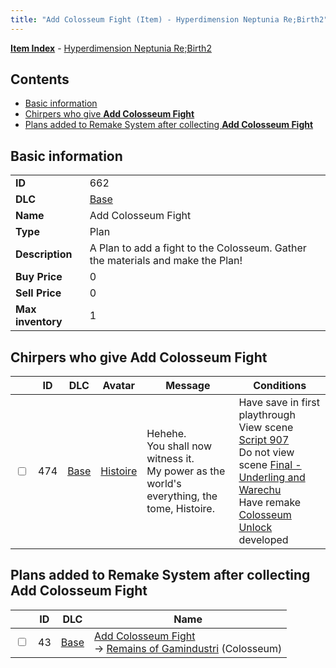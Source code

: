 ```yaml
---
title: "Add Colosseum Fight (Item) - Hyperdimension Neptunia Re;Birth2"
---
```


[**Item Index**](/neptunia/rb2/item/index.html) - [Hyperdimension Neptunia Re;Birth2](/neptunia/rb2)

## Contents

- [Basic information](#basic-information)
- [Chirpers who give **Add Colosseum Fight**](#chirpers-who-give-add-colosseum-fight)
- [Plans added to Remake System after collecting **Add Colosseum Fight**](#plans-added-to-remake-system-after-collecting-add-colosseum-fight)

## Basic information

|   |   |
| -- | -- |
| **ID** | 662 |
| **DLC** | [Base](/neptunia/rb2/dlc/0-base.html) |
| **Name** | Add Colosseum Fight |
| **Type** | Plan |
| **Description** | A Plan to add a fight to the Colosseum. Gather the materials and make the Plan! |
| **Buy Price** | 0 |
| **Sell Price** | 0 |
| **Max inventory** | 1 |

## Chirpers who give **Add Colosseum Fight**

|    | ID | DLC | Avatar | Message | Conditions |
| -- | -- | --- | ------ | ------- | ---------- |
| <input type="checkbox" id="rb2-chirper-event-0-474" class="trackbox" /> | 474 | [Base](/neptunia/rb2/dlc/0-base.html) | [Histoire](/neptunia/rb2/avatar/0-44-histoire.html) | Hehehe.<br />You shall now witness it.<br />My power as the world's everything, the tome, Histoire. | Have save in first playthrough<br />View scene [Script 907](/neptunia/rb2/scene/0-907-script-907.html)<br />Do not view scene [Final - Underling and Warechu](/neptunia/rb2/scene/0-468-final-underling-and-warechu.html)<br />Have remake [Colosseum Unlock](/neptunia/rb2/remake/0-18-colosseum-unlock.html) developed |

## Plans added to Remake System after collecting **Add Colosseum Fight**

|    | ID | DLC | Name |
| -- | -- | --- | ---- |
| <input type="checkbox" id="rb2-remake-0-43" class="trackbox" /> | 43 | [Base](/neptunia/rb2/dlc/0-base.html) | [Add Colosseum Fight](/neptunia/rb2/remake/0-43-add-colosseum-fight.html)<br />→ [Remains of Gamindustri](/neptunia/rb2/colosseum/0-2069-remains-of-gamindustri.html) (Colosseum) |